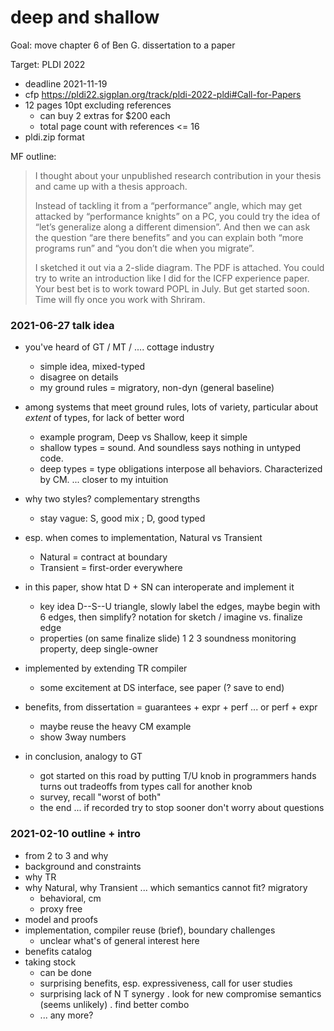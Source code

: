 deep and shallow
===

Goal: move chapter 6 of Ben G. dissertation to a paper

Target: PLDI 2022
- deadline 2021-11-19
- cfp <https://pldi22.sigplan.org/track/pldi-2022-pldi#Call-for-Papers>
- 12 pages 10pt excluding references
  - can buy 2 extras for $200 each
  - total page count with references <= 16
- pldi.zip format


MF outline:

> I thought about your unpublished research contribution in your thesis and came up with a thesis approach. 
>
> Instead of tackling it from a “performance” angle, which may get attacked by
> “performance knights” on a PC, you could try the idea of “let’s generalize
> along a different dimension”.  And then we can ask the question “are there
> benefits” and you can explain both “more programs run” and “you don’t die when
> you migrate”.  
>
> I sketched it out via a 2-slide diagram. The PDF is attached. You could try to
> write an introduction like I did for the ICFP experience paper. Your best bet
> is to work toward POPL in July. But get started soon. Time will fly once you
> work with Shriram. 


### 2021-06-27 talk idea

- you've heard of GT / MT / .... cottage industry
  - simple idea, mixed-typed
  - disagree on details
  - my ground rules = migratory, non-dyn (general baseline)
- among systems that meet ground rules, lots of variety,
  particular about _extent_ of types, for lack of better word
  - example program, Deep vs Shallow, keep it simple
  - shallow types = sound. And soundless says nothing in untyped code.
  - deep types = type obligations interpose all behaviors. Characterized by CM.
    ... closer to my intuition
- why two styles? complementary strengths
  - stay vague: S, good mix ; D, good typed
- esp. when comes to implementation, Natural vs Transient
  - Natural = contract at boundary
  - Transient = first-order everywhere

- in this paper, show htat D + SN can interoperate and implement it
  - key idea D--S--U triangle,
    slowly label the edges,
    maybe begin with 6 edges, then simplify?
    notation for sketch / imagine vs. finalize edge
  - properties (on same finalize slide)
    1 2 3 soundness
    monitoring property, deep single-owner

- implemented by extending TR compiler
  - some excitement at DS interface, see paper (? save to end)
- benefits, from dissertation = guarantees + expr + perf ... or perf + expr
  - maybe reuse the heavy CM example
  - show 3way numbers

- in conclusion, analogy to GT
  - got started on this road by putting T/U knob in programmers hands
    turns out tradeoffs from types call for another knob
  - survey, recall "worst of both"
  - the end ... if recorded try to stop sooner don't worry about questions


### 2021-02-10 outline + intro

- from 2 to 3 and why
- background and constraints
- why TR
- why Natural, why Transient ... which semantics cannot fit? migratory
  - behavioral, cm
  - proxy free
- model and proofs
- implementation, compiler reuse (brief), boundary challenges
  + unclear what's of general interest here
- benefits catalog
- taking stock
  + can be done
  + surprising benefits, esp. expressiveness, call for user studies
  + surprising lack of N T synergy
    . look for new compromise semantics (seems unlikely)
    . find better combo
  + ... any more?


